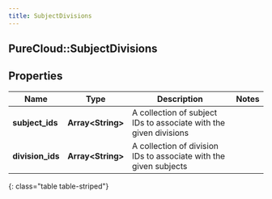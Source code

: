 ```yaml
---
title: SubjectDivisions
---
```

## PureCloud::SubjectDivisions

## Properties

|Name | Type | Description | Notes|
|------------ | ------------- | ------------- | -------------|
| **subject_ids** | **Array&lt;String&gt;** | A collection of subject IDs to associate with the given divisions | |
| **division_ids** | **Array&lt;String&gt;** | A collection of division IDs to associate with the given subjects | |
{: class="table table-striped"}


